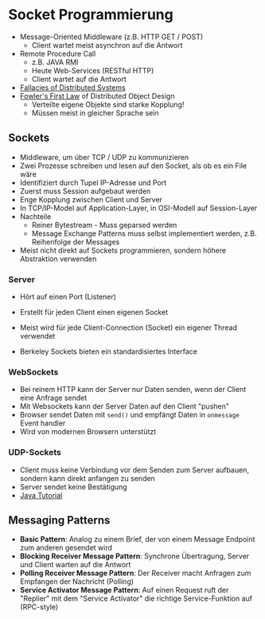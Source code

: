 # Socket Programmierung
- Message-Oriented Middleware (z.B. HTTP GET / POST)
    - Client wartet meist asynchron auf die Antwort
- Remote Procedure Call
    - z.B. JAVA RMI
    - Heute Web-Services (RESTful HTTP)
    - Client wartet auf die Antwort
- [Fallacies of Distributed Systems](http://www.rgoarchitects.com/Files/fallacies.pdf)
- [Fowler's First Law](http://www.drdobbs.com/errant-architectures/184414966) of Distributed Object Design
    - Verteilte eigene Objekte sind starke Kopplung!
    - Müssen meist in gleicher Sprache sein

## Sockets
- Middleware, um über TCP / UDP zu kommunizieren
- Zwei Prozesse schreiben und lesen auf den Socket, als ob es ein File wäre
- Identifiziert durch Tupel IP-Adresse und Port
- Zuerst muss Session aufgebaut werden
- Enge Kopplung zwischen Client und Server
- In TCP/IP-Model auf Application-Layer, in OSI-Modell auf Session-Layer
- Nachteile
    - Reiner Bytestream - Muss geparsed werden
    - Message Exchange Patterns muss selbst implementiert werden, z.B. Reihenfolge der Messages
- Meist nicht direkt auf Sockets programmieren, sondern höhere Abstraktion verwenden

### Server
- Hört auf einen Port (Listener)
- Erstellt für jeden Client einen eigenen Socket
- Meist wird für jede Client-Connection (Socket) ein eigener Thread verwendet

- Berkeley Sockets bieten ein standardisiertes Interface

### WebSockets
- Bei reinem HTTP kann der Server nur Daten senden, wenn der Client eine Anfrage sendet
- Mit Websockets kann der Server Daten auf den Client "pushen"
- Browser sendet Daten mit `send()` und empfängt Daten in `onmessage` Event handler
- Wird von modernen Browsern unterstützt

### UDP-Sockets
- Client muss keine Verbindung vor dem Senden zum Server aufbauen, sondern kann direkt anfangen zu senden
- Server sendet keine Bestätigung
- [Java Tutorial](http://docs.oracle.com/javase/tutorial/networking/datagrams/index.html)

## Messaging Patterns
- **Basic Pattern**: Analog zu einem Brief, der von einem Message Endpoint zum anderen gesendet wird
- **Blocking Receiver Message Pattern**: Synchrone Übertragung, Server und Client warten auf die Antwort
- **Polling Receiver Message Pattern**: Der Receiver macht Anfragen zum Empfangen der Nachricht (Polling)
- **Service Activator Message Pattern**: Auf einen Request ruft der "Replier" mit dem "Service Activator" die richtige Service-Funktion auf (RPC-style)
